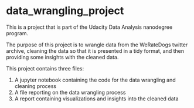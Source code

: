 # data_wrangling_project
This is a project that is part of the Udacity Data Analysis nanodegree program.

The purpose of this project is to wrangle data from the WeRateDogs twitter archive, cleaning the data so that it is presented in a tidy format, and then providing some insights with the cleaned data.

This project contains three files:
1) A jupyter notebook containing the code for the data wrangling and cleaning process
2) A file reporting on the data wrangling process
3) A report containing visualizations and insights into the cleaned data
